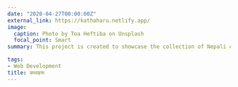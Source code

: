 ```yaml
---
date: "2020-04-27T00:00:00Z"
external_link: https://kathaharu.netlify.app/
image:
  caption: Photo by Toa Heftiba on Unsplash
  focal_point: Smart
summary: This project is created to showcase the collection of Nepali children’s stories.  This project was aimed to help children learn through stories written in their mother tongue, especially when they are unable to go to school due to the Corona epidemic.

tags:
- Web Development
title: कथाहरू
---
```

